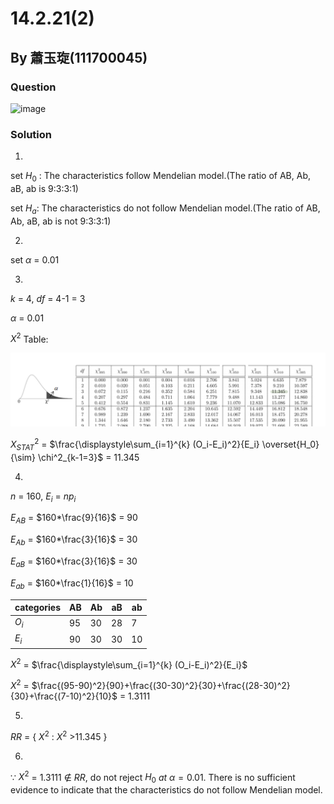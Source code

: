 # 14.2.21(2)

## By 蕭玉琁(111700045)

### Question
![image](https://github.com/HWTeng-Course/202402-Statistics/assets/118964247/85268d39-95b9-4119-bf83-8e851c257f4e)

### Solution

1.  
set $H_0$ : The characteristics follow Mendelian model.(The ratio of AB, Ab, aB, ab is 9:3:3:1)

set $H_a$: The characteristics do not follow Mendelian model.(The ratio of AB, Ab, aB, ab is not 9:3:3:1)

2.
set $\alpha$ = 0.01

3.
$k$ = 4, $df$ = 4-1 = 3

$\alpha$ = 0.01


$X^2$ Table:

![image](https://github.com/HWTeng-Course/202402-Statistics/blob/main/Images/3A0B9160-19A2-407F-8B55-12FFBC77127F.jpg)

$X^2_{STAT}$ = $\frac{\displaystyle\sum_{i=1}^{k} (O_i-E_i)^2}{E_i} \overset{H_0}{\sim} \chi^2_{k-1=3}$ = 11.345


4.

$n$ = 160, $E_i$ = $np_i$

$E_{AB}$ = $160*\frac{9}{16}$ = 90

$E_{Ab}$ = $160*\frac{3}{16}$ = 30

$E_{aB}$ = $160*\frac{3}{16}$ = 30

$E_{ab}$ = $160*\frac{1}{16}$ = 10


| categories   | AB                  | Ab                      | aB             | ab  |
| ------------ | ------------------- | ----------------------- | -------------- | ----|
| $O_i$        | 95                  | 30                      | 28             | 7   |
| $E_i$        | 90                  | 30                      | 30             | 10  |

$X^2$ = $\frac{\displaystyle\sum_{i=1}^{k} (O_i-E_i)^2}{E_i}$

$X^{2}$ = $\frac{(95-90)^2}{90}+\frac{(30-30)^2}{30}+\frac{(28-30)^2}{30}+\frac{(7-10)^2}{10}$ = 1.3111

5.
$RR$ = { $X^2$ : $X^2$ >11.345 }



6.
$\because$ $X^{2}$ = 1.3111 ∉ $RR$, do not reject $H_0$ *at* $\alpha=0.01$.
   There is no sufficient evidence to indicate that the characteristics do not follow Mendelian model.
